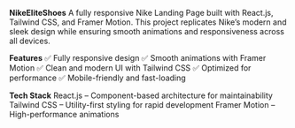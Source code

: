 **NikeEliteShoes**
A fully responsive Nike Landing Page built with React.js, Tailwind CSS, and Framer Motion. This project replicates Nike’s modern and sleek design while ensuring smooth animations and responsiveness across all devices.

**Features**
✅ Fully responsive design
✅ Smooth animations with Framer Motion
✅ Clean and modern UI with Tailwind CSS
✅ Optimized for performance
✅ Mobile-friendly and fast-loading

**Tech Stack**
React.js – Component-based architecture for maintainability
Tailwind CSS – Utility-first styling for rapid development
Framer Motion – High-performance animations

